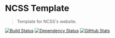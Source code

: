 NCSS Template
=============

> Template for NCSS's website.

[![Build Status](https://img.shields.io/travis/redaxmedia/ncss-template.svg)](https://travis-ci.org/redaxmedia/ncss-template)
[![Dependency Status](https://gemnasium.com/badges/github.com/redaxmedia/ncss-template.svg)](https://gemnasium.com/github.com/redaxmedia/ncss-template)
[![GitHub Stats](https://img.shields.io/badge/github-stats-ff5500.svg)](https://githubstats.com/redaxmedia/ncss-template)
